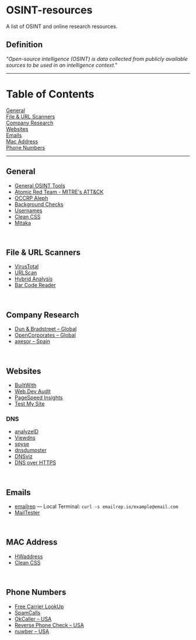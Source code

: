 # OSINT-resources
A list of OSINT and online research resources.

## Definition
_"Open-source intelligence (OSINT) is data collected from publicly available sources to be used in an intelligence context."_

***

# Table of Contents
[General](#general)  
[File & URL Scanners](#scans)  
[Company Research](#company)  
[Websites](#dns)  
[Emails](#email)  
[Mac Address](#mac)  
[Phone Numbers](#phone)  

***

<a name="general"/>

## General

* [General OSINT Tools](https://www.aware-online.com/en/osint-tools/)
* [Atomic Red Team - MITRE's ATT&CK](https://github.com/redcanaryco/atomic-red-team)
* [OCCRP Aleph](https://aleph.occrp.org/)
* [Background Checks](https://backgroundchecks.org/)
* [Usernames](https://checkusernames.com/)
* [Clean CSS](https://www.cleancss.com/)
* [Mitaka](https://github.com/ninoseki/mitaka)
<br>

<a name="scans"/>

## File & URL Scanners

* [VirusTotal](https://www.virustotal.com/gui/)
* [URLScan](https://urlscan.io/)
* [Hybrid Analysis](https://www.hybrid-analysis.com/)
* [Bar Code Reader](https://online-barcode-reader.inliteresearch.com/default.aspx)
<br>

<a name="company"/>

## Company Research

* [Dun & Bradstreet – Global](https://www.dnb.com/business-directory.html)
* [OpenCorporates – Global](https://opencorporates.com/)
* [axesor – Spain](https://www.axesor.es/)
<br>

<a name="dns"/>

## Websites

* [BuiltWith](https://builtwith.com/)
* [Web.Dev Audit](https://web.dev/measure/)
* [PageSpeed Insights](https://developers.google.com/speed/pagespeed/insights/)
* [Test My Site](https://www.thinkwithgoogle.com/feature/testmysite/)

### DNS

* [analyzeID](https://analyzeid.com/)
* [Viewdns](https://viewdns.info/)
* [spyse](https://spyse.com/tools)
* [dnsdumpster](https://dnsdumpster.com/)
* [DNSviz](https://dnsviz.net/)
* [DNS over HTTPS](https://netblocks.org/tmp/doh/)
<br>

<a name="email"/>

## Emails

* [emailrep](https://emailrep.io/) –– Local Terminal: ```curl -s emailrep.io/example@email.com```
* [MailTester](https://mailtester.com/testmail.php)
<br>

<a name="mac"/>

## MAC Address

* [HWaddress](https://hwaddress.com/)
* [Clean CSS](https://www.cleancss.com/mac-lookup/)
<br>

<a name="phone"/>

## Phone Numbers

* [Free Carrier LookUp](https://freecarrierlookup.com/)
* [SpamCalls](https://spamcalls.net/en/)
* [OkCaller – USA](https://www.okcaller.com/)
* [Reverse Phone Check – USA](https://www.reversephonecheck.com/)
* [nuwber – USA](https://nuwber.com/)
<br>
